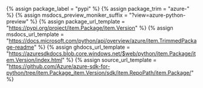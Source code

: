 {% assign package_label = "pypi" %}
{% assign package_trim = "azure-" %}
{% assign msdocs_preview_moniker_suffix = "?view=azure-python-preview" %}
{% assign package_url_template = "https://pypi.org/project/item.Package/item.Version" %}
{% assign msdocs_url_template = "https://docs.microsoft.com/python/api/overview/azure/item.TrimmedPackage-readme" %}
{% assign ghdocs_url_template = "https://azuresdkdocs.blob.core.windows.net/$web/python/item.Package/item.Version/index.html" %}
{% assign source_url_template = "https://github.com/Azure/azure-sdk-for-python/tree/item.Package_item.Version/sdk/item.RepoPath/item.Package/" %}